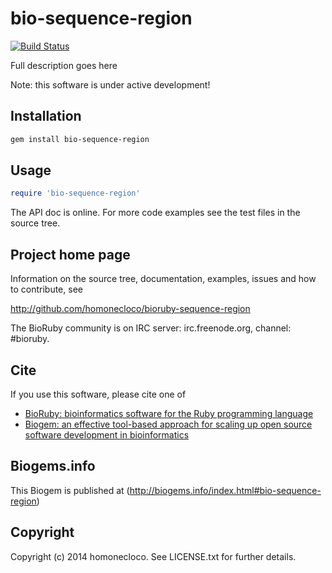 # bio-sequence-region

[![Build Status](https://secure.travis-ci.org/homonecloco/bioruby-sequence-region.png)](http://travis-ci.org/homonecloco/bioruby-sequence-region)

Full description goes here

Note: this software is under active development!

## Installation

```sh
gem install bio-sequence-region
```

## Usage

```ruby
require 'bio-sequence-region'
```

The API doc is online. For more code examples see the test files in
the source tree.
        
## Project home page

Information on the source tree, documentation, examples, issues and
how to contribute, see

  http://github.com/homonecloco/bioruby-sequence-region

The BioRuby community is on IRC server: irc.freenode.org, channel: #bioruby.

## Cite

If you use this software, please cite one of
  
* [BioRuby: bioinformatics software for the Ruby programming language](http://dx.doi.org/10.1093/bioinformatics/btq475)
* [Biogem: an effective tool-based approach for scaling up open source software development in bioinformatics](http://dx.doi.org/10.1093/bioinformatics/bts080)

## Biogems.info

This Biogem is published at (http://biogems.info/index.html#bio-sequence-region)

## Copyright

Copyright (c) 2014 homonecloco. See LICENSE.txt for further details.

